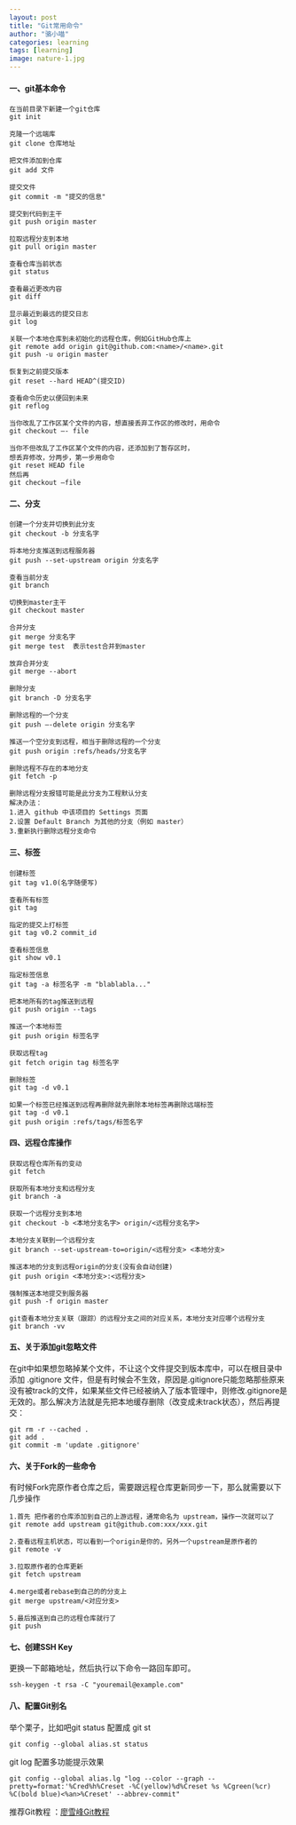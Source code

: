 ```yaml
---
layout: post
title: "Git常用命令"
author: "骆小喵"
categories: learning
tags: [learning]
image: nature-1.jpg
---
```


#### 一、git基本命令

```
在当前目录下新建一个git仓库
git init

克隆一个远端库
git clone 仓库地址

把文件添加到仓库
git add 文件

提交文件
git commit -m "提交的信息"

提交到代码到主干
git push origin master

拉取远程分支到本地
git pull origin master

查看仓库当前状态
git status

查看最近更改内容
git diff

显示最近到最远的提交日志
git log

关联一个本地仓库到未初始化的远程仓库，例如GitHub仓库上
git remote add origin git@github.com:<name>/<name>.git
git push -u origin master

恢复到之前提交版本
git reset --hard HEAD^(提交ID)

查看命令历史以便回到未来
git reflog

当你改乱了工作区某个文件的内容，想直接丢弃工作区的修改时，用命令
git checkout —- file

当你不但改乱了工作区某个文件的内容，还添加到了暂存区时，
想丢弃修改，分两步，第一步用命令
git reset HEAD file
然后再
git checkout —file
```
#### 二、分支
```
创建一个分支并切换到此分支
git checkout -b 分支名字

将本地分支推送到远程服务器
git push --set-upstream origin 分支名字

查看当前分支
git branch

切换到master主干
git checkout master

合并分支
git merge 分支名字
git merge test  表示test合并到master

放弃合并分支
git merge --abort

删除分支
git branch -D 分支名字

删除远程的一个分支
git push —-delete origin 分支名字

推送一个空分支到远程，相当于删除远程的一个分支
git push origin :refs/heads/分支名字

删除远程不存在的本地分支
git fetch -p

删除远程分支报错可能是此分支为工程默认分支
解决办法：
1.进入 github 中该项目的 Settings 页面
2.设置 Default Branch 为其他的分支（例如 master）
3.重新执行删除远程分支命令
```
#### 三、标签
```
创建标签
git tag v1.0(名字随便写)

查看所有标签
git tag

指定的提交上打标签
git tag v0.2 commit_id

查看标签信息
git show v0.1

指定标签信息
git tag -a 标签名字 -m "blablabla..."

把本地所有的tag推送到远程
git push origin --tags

推送一个本地标签
git push origin 标签名字

获取远程tag
git fetch origin tag 标签名字

删除标签
git tag -d v0.1

如果一个标签已经推送到远程再删除就先删除本地标签再删除远端标签
git tag -d v0.1
git push origin :refs/tags/标签名字
```
#### 四、远程仓库操作
```
获取远程仓库所有的变动
git fetch

获取所有本地分支和远程分支
git branch -a

获取一个远程分支到本地
git checkout -b <本地分支名字> origin/<远程分支名字>

本地分支关联到一个远程分支
git branch --set-upstream-to=origin/<远程分支> <本地分支>

推送本地的分支到远程origin的分支(没有会自动创建)
git push origin <本地分支>:<远程分支>

强制推送本地提交到服务器
git push -f origin master

git查看本地分支关联（跟踪）的远程分支之间的对应关系，本地分支对应哪个远程分支
git branch -vv
```
#### 五、关于添加git忽略文件
在git中如果想忽略掉某个文件，不让这个文件提交到版本库中，可以在根目录中添加 .gitignore 文件，但是有时候会不生效，原因是.gitignore只能忽略那些原来没有被track的文件，如果某些文件已经被纳入了版本管理中，则修改.gitignore是无效的。那么解决方法就是先把本地缓存删除（改变成未track状态），然后再提交：
```
git rm -r --cached .
git add .
git commit -m 'update .gitignore'
```
#### 六、关于Fork的一些命令
有时候Fork完原作者仓库之后，需要跟远程仓库更新同步一下，那么就需要以下几步操作
```
1.首先 把作者的仓库添加到自己的上游远程，通常命名为 upstream，操作一次就可以了
git remote add upstream git@github.com:xxx/xxx.git

2.查看远程主机状态，可以看到一个origin是你的，另外一个upstream是原作者的
git remote -v

3.拉取原作者的仓库更新
git fetch upstream

4.merge或者rebase到自己的的分支上
git merge upstream/<对应分支>

5.最后推送到自己的远程仓库就行了
git push
```
#### 七、创建SSH Key
更换一下邮箱地址，然后执行以下命令一路回车即可。
```
ssh-keygen -t rsa -C "youremail@example.com"
```
#### 八、配置Git别名
举个栗子，比如吧git status 配置成 git st
```
git config --global alias.st status
```
git log 配置多功能提示效果
```
git config --global alias.lg "log --color --graph --pretty=format:'%Cred%h%Creset -%C(yellow)%d%Creset %s %Cgreen(%cr) %C(bold blue)<%an>%Creset' --abbrev-commit"
```



推荐Git教程 ：[廖雪峰Git教程](http://www.liaoxuefeng.com/wiki/0013739516305929606dd18361248578c67b8067c8c017b000)
